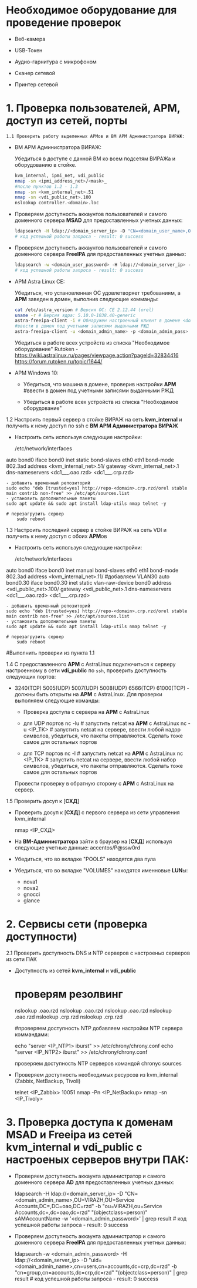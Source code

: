 # Необходимое оборудование для проведение проверок

- Веб-камера

- USB-Токен

- Аудио-гарнитура с микрофоном

- Сканер сетевой

- Принтер сетевой


# 1. Проверка пользователей, АРМ, доступ из сетей, порты

    1.1 Проверить работу выделенных АРМов и ВМ АРМ Администратора ВИРАЖ:

- ВМ АРМ Администратора ВИРАЖ:

    Убедиться в доступе с данной ВМ ко всем подсетям ВИРАЖа и оборудованию в стойке.
            
    ```sh
    kvm_internal, ipmi_net, vdi_public
    nmap -sn <ipmi_address_net>/<mask>_
    #после пунктов 1.2 - 1.3
    nmap -sn <kvm_internal_net>.51
    nmap -sn <vdi_public_net>.100
    nslookup controller.<domain>.loc
    ```

- Проверяем доступность аккаунтов пользователей и самого доменного сервера **MSAD** для предоставленных учетных данных:

    ```sh
    ldapsearch -H ldap://<domain_server_ip> -D "CN=<domain_user_name>,OU=VIRAZH,OU=Service Accounts,DC=<domain>,DC=oao,DC=rzd" -b "ou=VIRAZH,ou=Service Accounts,dc=<domain>,dc=oao,dc=rzd" "(objectclass=person)" sAMAccountName -w '<domain_user_password>' | grep result 
    # код успешной работы запроса - result: 0 success
    ```


- Проверяем доступность аккаунтов пользователей и самого доменного сервера **FreeIPA** для предоставленных учетных данных:

    ```sh
	ldapsearch -w <domain_user_password> -H ldap://<domain_server_ip> -D "uid=<domain_user_name>,cn=users,cn=accounts,dc=crp,dc=rzd" -b "cn=group,cn=accounts,dc=crp,dc=rzd" "(objectclass=person)" | grep result 
    # код успешной работы запроса - result: 0 success
    ```

- АРМ Astra Linux CE:

    Убедиться, что установленная ОС удовлетворяет требованиям, а **АРМ** заведен в домен, выполнив следующие комманды:

    ```sh
    cat /etc/astra_version # Версия ОС: CE 2.12.44 (orel)
    uname -r # Версия ядра: 5.10.0-1038.40-generic
    astra-freeipa-client -i # Обнаружен настроенный клиент в домене <domain-name>
    #ввести в домен под учетными записями выданными РЖД
    astra-freeipa-client -u <domain_admin_name> -p <domain_admin_pass> --par "--domain <domain_server_name> --server <domain_server_name_1> --server <domain_server_name_2>" -y
    ```

    Убедиться в работе всех устройств из списка "Необходимое оборудование"
	Rutoken - https://wiki.astralinux.ru/pages/viewpage.action?pageId=32834416
	https://forum.rutoken.ru/topic/1644/

- АРМ Windows 10:

    - Убедиться, что машина в домене, проверив настройки **АРМ**
	#ввести в домен под учетными записями выданными РЖД

    - Убедиться в работе всех устройств из списка "Необходимое оборудование"


1.2 Настроить первый сервер в стойке ВИРАЖ на сеть **kvm_internal** и получить к нему доступ по ssh с **ВМ АРМ Администратора ВИРАЖ**

- Настроить сеть используя следующие настройки:

    /etc/network/interfaces

auto bond0
iface bond0 inet static
    bond-slaves eth0 eth1
    bond-mode 802.3ad
    address <kvm_internal_net>.51/<mask>
    gateway <kvm_internal_net>.1
    dns-nameservers <dc1___.oao.rzd>  <dc1___.crp.rzd>

	- добавить временный репозиторий
	sudo echo "deb [trusted=yes] http://repo-<domain>.crp.rzd/orel stable main contrib non-free" >> /etc/apt/sources.list
	- установить дополнительные пакеты
	sudo apt update && sudo apt install ldap-utils nmap telnet -y

    # перезагрузить сервер
        sudo reboot

1.3 Настроить последний сервер в стойке ВИРАЖ на сеть VDI и получить к нему доступ с обоих **АРМ**ов

- Настроить сеть используя следующие настройки:

    /etc/network/interfaces

auto bond0
iface bond0 inet manual
    bond-slaves eth0 eth1
    bond-mode 802.3ad
    address <kvm_internal_net>.11/<mask>
#добавляем VLAN30
auto bond0.30
iface bond0.30 inet static
    vlan-raw-device bond0
    address <vdi_public_net>.100/<mask>
    gateway <vdi_public_net>.1
    dns-nameservers <dc1___.oao.rzd>  <dc1___.crp.rzd>

	- добавить временный репозиторий
	sudo echo "deb [trusted=yes] http://repo-<domain>.crp.rzd/orel stable main contrib non-free" >> /etc/apt/sources.list
	- установить дополнительные пакеты
	sudo apt update && sudo apt install ldap-utils nmap telnet -y

    # перезагрузить сервер
        sudo reboot

#Выполнить проверки из пункта 1.1


1.4 C предоставленного **АРМ** с AstraLinux подключиться к серверу настроенному в сети **vdi_public** по `ssh`, проверить доступность следующих портов:

- 3240(TCP) 5005(UDP) 5007(UDP) 5008(UDP) 6566(TCP) 61000(TCP) - должны быть открыты на **АРМ** с AstraLinux. Для проверки выполняем следующие команды:
	- Проверка доступа с сервера на **АРМ** с AstraLinux
	- для UDP портов
    nc -lu <PORT> # запустить netcat на **АРМ** с AstraLinux
    nc -u <IP_TK> <PORT> # запустить netcat на сервере, ввести любой надор символов, убедиться, что пакеты отправляются. Сделать тоже самое для остальных портов

	- для TCP портов
    nc -l <PORT> # запустить netcat на **АРМ** с AstraLinux
    nc <IP_TK> <PORT> # запустить netcat на сервере, ввести любой набор символов, убедиться, что пакеты отправляются. Сделать тоже самое для остальных портов

	Провести проверку в обратную сторону с **АРМ** с AstraLinux на сервер.

1.5 Проверить досуп к [**СХД**]

- Проверить досуп к [**СХД**] с первого сервера из сети управления kvm_internal

    nmap <IP_СХД>

- На **ВМ-Администратора** зайти в браузер на [**СХД**] используя следующие учетные данные: accentos/P@ssw0rd

- Убедиться, что во вкладке "POOLS" находятся два пула

- Убедиться, что во вкладке "VOLUMES" находятся именновые **LUN**ы:

    - nova1
    - nova2
    - gnocci
    - glance

# 2. Cервисы сети (проверка доступности)

2.1 Проверить доступность DNS и NTP серверов c настроеныз серверов из сети ПАК 

- Доступность из сетей **kvm_internal** и **vdi_public**

    # проверям резолвинг
    nslookup <msad-domain-1>.oao.rzd
    nslookup <msad-domain-2>.oao.rzd
    nslookup <msad-domain-3>.oao.rzd
    nslookup <msad-domain-4>.oao.rzd
    nslookup <ipa-domain-1>.crp.rzd
    nslookup <ipa-domain-2>.crp.rzd

    #проверяем доступность NTP
    добавляем настройки NTP сервера коммандами:
    
    echo "server <IP_NTP1> iburst" >> /etc/chrony/chrony.conf
    echo "server <IP_NTP2> iburst" >> /etc/chrony/chrony.conf

    проверяем доступность NTP серверов командой
    chronyc sources

- Проверяем доступность необходимых ресурсов из kvm_internal (Zabbix, NetBackup, Tivoli)

	telnet <IP_Zabbix> 10051
	nmap -Pn <IP_NetBackup> 
	nmap -sn <IP_Tivoly> 

# 3. Проверка доступа к доменам MSAD и Freeipa из сетей **kvm_internal** и **vdi_public** с настроеных серверов внутри ПАК:

- Проверяем доступность аккаунта администратор и самого доменного сервера **AD** для предоставленных учетных данных:

	ldapsearch -H ldap://<domain_server_ip> -D "CN=<domain_admin_name>,OU=VIRAZH,OU=Service Accounts,DC=<domain>,DC=oao,DC=rzd" -b "ou=VIRAZH,ou=Service Accounts,dc=<domain>,dc=oao,dc=rzd" "(objectclass=person)" sAMAccountName -w '<domain_admin_password>' | grep result # код успешной работы запроса - result: 0 success

- Проверяем доступность аккаунта администратор и самого доменного сервера **FreeIPA** для предоставленных учетных данных:

	ldapsearch -w <domain_admin_password> -H ldap://<domain_server_ip> -D "uid=<domain_admin_name>,cn=users,cn=accounts,dc=crp,dc=rzd" -b "cn=group,cn=accounts,dc=crp,dc=rzd" "(objectclass=person)" | grep result # код успешной работы запроса - result: 0 success
